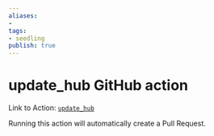 ```yaml
---
aliases: 
- 
tags:
- seedling
publish: true
---
```


# update_hub GitHub action

Link to Action: [`update_hub`](https://github.com/obsidian-community/obsidian-hub/actions/workflows/update_hub.yml) 

Running this action will automatically create a Pull Request.